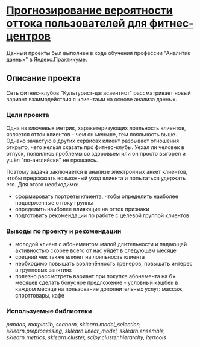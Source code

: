 # [Прогнозирование вероятности оттока пользователей для фитнес-центров](fitness_ml.ipynb)

Данный проекты был выполнен в ходе обучения профессии "Аналитик данных" в Яндекс.Практикуме.  

## Описание проекта
Сеть фитнес-клубов "Культурист-датасаентист" рассматривает новый вариант взаимодействия с клиентами на основе анализа данных.

### Цели проекта
Одна из ключевых метрик, харакетеризующих лояльность клиентов, является отток клиентов - чем он меньше, тем лояльность выше. Однако зачастую в других сервисах клиент разрывает отношения открыто, чего нельзя сказать про фитнес-клубы. Уехал ли человек в отпуск, появились проблемы со здоровьем или он просто выгорел и ушёл "по-английски" не прощаясь.

Поэтому задача заключается в анализе электронных анкет клиентов, чтобы предсказать возможный уход клиента и попытаться удержать его. Для этого необходимо:
* сформировать портреты клиента, чтобы определить наиболее подверженные оттоку группы
* определить наиболее влияющие на отток признаки
* подготовить рекомендации по работе с целевой группой клиентов

### Выводы по проекту и рекомендации
* молодой клиент с абонементом малой длительности и падающей активностью скорее всего от нас уйдёт в следующем месяце
* средний чек также влияет на лояльность клиента
* необходимо повышать вовлечённость тренеров, повышать интерес в групповых занятиях
* полезно рассмотреть вариант при покупке абонемента на 6+ месяцев сделать бонусное предложение - условный кэшбек в каждом месяце на пользование дополнительных услуг: массаж, спорттовары, кафе

### Используемые библиотеки  
*pandas, matplotlib, seaborn, sklearn.model_selection, sklearn.preprocessing, sklearn.linear_model, sklearn.ensemble, sklearn.metrics, sklearn.cluster, scipy.cluster.hierarchy, itertools* 
